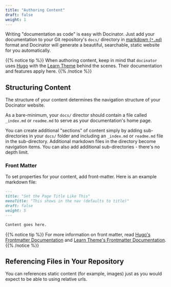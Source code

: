 ```yaml
---
title: "Authoring Content"
draft: false
weight: 1
---
```


Writing "documentation as code" is easy with Docinator. Just add your documentation to your Git repository's `docs/` directory in [markdown (`*.md`)](https://learn.netlify.com/en/cont/markdown/) format and Docinator will generate a beautiful, searchable, static website for you automatically.

{{% notice tip %}}
When authoring content, keep in mind that `docinator` uses [Hugo](https://gohugo.io/) with the [Learn Theme](https://learn.netlify.com/en/) behind the scenes. Their documentation and features apply here.
{{% /notice %}}

## Structuring Content

The structure of your content determines the navigation structure of your Docinator website. 

As a bare-minimum, your `docs/` director should contain a file called `_index.md` or `readme.md` to serve as your documentation's home page.

You can create additional "sections" of content simply by adding sub-directories in your `docs/` folder and including an `_index.md` or `readme.md` file in the sub-directory. Additional markdown files in the directory become navigation items. You can also add additional sub-directories - there's no depth limit.

### Front Matter

To set properties for your content, add front-matter. Here is an example markdown file:

```markdown
---
title: "Set the Page Title Like This"
menuTitle: "This shows in the nav (defaults to title)"
draft: false
weight: 5
---

Content goes here.
```

{{% notice tip %}}
For more information on front matter, read [Hugo's Frontmatter Documentation](https://gohugo.io/content-management/front-matter/) and [Learn Theme's Frontmatter Documentation](https://learn.netlify.com/en/cont/pages/#front-matter-configuration).
{{% /notice %}}

## Referencing Files in Your Repository

You can references static content (for example, images) just as you would expect to be able to using relative urls.